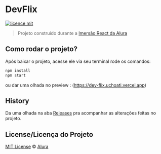 # DevFlix

[![licence mit](https://img.shields.io/badge/licence-MIT-blue.svg)](https://github.com/imersao-alura/aluraflix/blob/master/LICENSE)



> Projeto construido durante a [Imersão React da Alura](https://www.alura.com.br/imersao-react/)


## Como rodar o projeto?

Após baixar o projeto, acesse ele via seu terminal rode os comandos:

```sh
npm install
npm start
```
ou dar uma olhada no preview : (https://dev-flix.uchoati.vercel.app)

## History
Da uma olhada na aba [Releases](https://github.com/omariosouto/pokedex/releases) pra acompanhar as alterações feitas no projeto.

## License/Licença do Projeto
[MIT License](./LICENSE) © [Alura](http://alura.com.br/)
